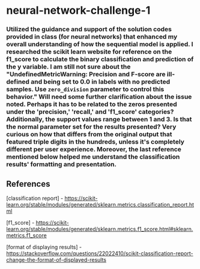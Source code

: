 # neural-network-challenge-1
### Utilized the guidance and support of the solution codes provided in class (for neural networks) that enhanced my overall understanding of how the sequential model is applied. I researched the scikit learn website for reference on the f1_score to calculate the binary classification and prediction of the y variable. I am still not sure about the "UndefinedMetricWarning: Precision and F-score are ill-defined and being set to 0.0 in labels with no predicted samples. Use `zero_division` parameter to control this behavior." Will need some further clarification about the issue noted. Perhaps it has to be related to the zeros presented under the 'precision,' 'recall,' and 'f1_score' categories? Additionally, the support values range between 1 and 3. Is that the normal parameter set for the results presented? Very curious on how that differs from the original output that featured triple digits in the hundreds, unless it's completely different per user experience. Moreover, the last reference mentioned below helped me understand the classification results' formatting and presentation.

## References
[classification report] - https://scikit-learn.org/stable/modules/generated/sklearn.metrics.classification_report.html

[f1_score] - https://scikit-learn.org/stable/modules/generated/sklearn.metrics.f1_score.html#sklearn.metrics.f1_score

[format of displaying results] - https://stackoverflow.com/questions/22022410/scikit-classification-report-change-the-format-of-displayed-results
